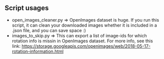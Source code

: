 ## Script usages

* open_images_cleaner.py => OpenImages dataset is huge. If you run this script, it can clean your downloaded images whether it is included in a .json file, and you can save space :)
* images_to_skip.py => This can export a list of image-ids for which rotation info is missin in OpenImages dataset. For more info, see this link: https://storage.googleapis.com/openimages/web/2018-05-17-rotation-information.html

